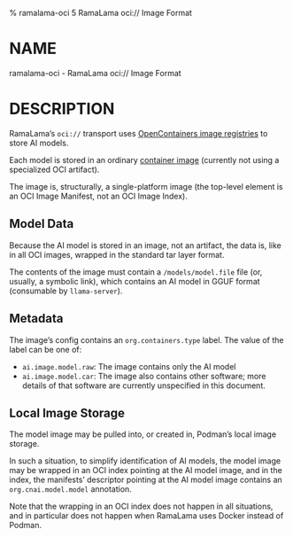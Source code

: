 % ramalama-oci 5 RamaLama oci:// Image Format

# NAME
ramalama-oci - RamaLama oci:// Image Format

# DESCRIPTION
RamaLama’s `oci://` transport uses [OpenContainers image registries](https://github.com/opencontainers/distribution-spec) to store AI models.

Each model is stored in an ordinary [container image](https://github.com/opencontainers/image-spec) (currently not using a specialized OCI artifact).

The image is, structurally, a single-platform image (the top-level element is an OCI Image Manifest, not an OCI Image Index).

## Model Data

Because the AI model is stored in an image, not an artifact, the data is, like in all OCI images, wrapped in the standard tar layer format.

The contents of the image must contain a `/models/model.file` file (or, usually, a symbolic link),
which contains an AI model in GGUF format (consumable by `llama-server`).

## Metadata

The image’s config contains an `org.containers.type` label. The value of the label can be one of:

- `ai.image.model.raw`: The image contains only the AI model
- `ai.image.model.car`: The image also contains other software; more details of that software are currently unspecified in this document.

## Local Image Storage

The model image may be pulled into, or created in, Podman’s local image storage.

In such a situation, to simplify identification of AI models,
the model image may be wrapped in an OCI index pointing at the AI model image,
and in the index, the manifests’ descriptor pointing at the AI model image contains an `org.cnai.model.model` annotation.

Note that the wrapping in an OCI index does not happen in all situations,
and in particular does not happen when RamaLama uses Docker instead of Podman.
